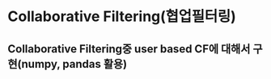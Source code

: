 # Collaborative Filtering(협업필터링)

## Collaborative Filtering중 user based CF에 대해서 구현(numpy, pandas 활용)
